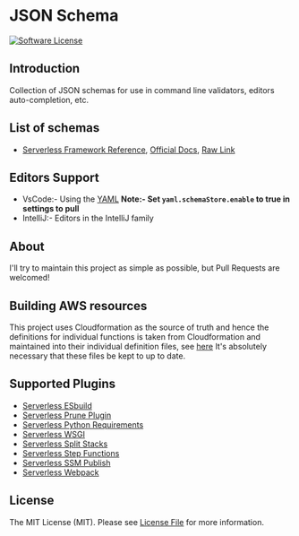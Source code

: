 # JSON Schema

[![Software License][ico-license]][link-license]

## Introduction

Collection of JSON schemas for use in command line validators, editors auto-completion, etc.

## List of schemas

- [Serverless Framework Reference](serverless/reference.json), [Official Docs](https://www.serverless.com/framework/docs/providers/aws/guide/serverless.yml), [Raw Link](https://raw.githubusercontent.com/lalcebo/json-schema/master/serverless/reference.json)

## Editors Support

- VsCode:- Using the [YAML](https://marketplace.visualstudio.com/items?itemName=redhat.vscode-yaml)
    **Note:- Set `yaml.schemaStore.enable` to true in settings to pull**
- IntelliJ:- Editors in the IntelliJ family

## About

I'll try to maintain this project as simple as possible, but Pull Requests are welcomed!

## Building AWS resources

This project uses Cloudformation as the source of truth and hence the definitions for individual functions is taken from Cloudformation and maintained into their individual definition files, see [here](https://docs.aws.amazon.com/AWSCloudFormation/latest/UserGuide/resource-type-schemas.html)
It's absolutely necessary that these files be kept to up to date.

## Supported Plugins

- [Serverless ESbuild](https://www.npmjs.com/package/serverless-esbuild)
- [Serverless Prune Plugin](https://www.npmjs.com/package/serverless-prune-plugin)
- [Serverless Python Requirements](https://www.npmjs.com/package/serverless-python-requirements)
- [Serverless WSGI](https://github.com/logandk/serverless-wsgi)
- [Serverless Split Stacks](https://www.npmjs.com/package/serverless-plugin-split-stacks)
- [Serverless Step Functions](https://github.com/serverless-operations/serverless-step-functions)
- [Serverless SSM Publish](https://github.com/mysense-ai/ServerlessPlugin-SSMPublish)
- [Serverless Webpack](https://www.npmjs.com/package/serverless-webpack)

## License

The MIT License (MIT). Please see [License File][link-license] for more information.

[ico-license]: https://img.shields.io/badge/license-MIT-brightgreen.svg?style=flat-square

[link-license]: LICENSE
